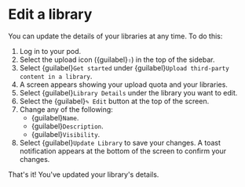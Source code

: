 # Edit a library

You can update the details of your libraries at any time. To do this:

1. Log in to your pod.
2. Select the upload icon ({guilabel}`⇧`) in the top of the sidebar.
3. Select {guilabel}`Get started` under {guilabel}`Upload third-party content in a library`.
4. A screen appears showing your upload quota and your libraries.
5. Select {guilabel}`Library Details` under the library you want to edit.
6. Select the {guilabel}`✎ Edit` button at the top of the screen.
7. Change any of the following:
   - {guilabel}`Name`.
   - {guilabel}`Description`.
   - {guilabel}`Visibility`.
8. Select {guilabel}`Update Library` to save your changes. A toast notification appears at the bottom of the screen to confirm your changes.

That's it! You've updated your library's details.
